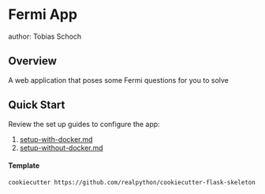 Fermi App
===============================
author: Tobias Schoch

Overview
--------
A web application that poses some Fermi questions for you to solve  

Quick Start
--------

Review the set up guides to configure the app:

1. [setup-with-docker.md](setup-with-docker.md)
1. [setup-without-docker.md](setup-without-docker.md)

#### Template
```sh
cookiecutter https://github.com/realpython/cookiecutter-flask-skeleton.git
```
